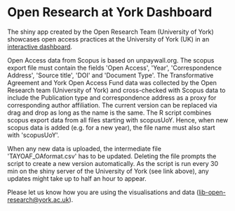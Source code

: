 # Open Research at York Dashboard

The shiny app created by the Open Research Team (University of York) showcases open access practices at the University of York (UK) in an [interactive dashboard](https://shiny.york.ac.uk/open_research_at_york/).

Open Access data from Scopus is based on unpaywall.org. The scopus export file must contain the fields 'Open Access', 'Year', 'Correspondence Address', 'Source title', 'DOI' and 'Document Type'. The Transformative Agreement and York Open Access Fund data was collected by the Open Research team (University of York) and cross-checked with Scopus data to include the Publication type and correspondence address as a proxy for corresponding author affiliation. The current version can be replaced via drag and drop as long as the name is the same. The R script combines scopus export data from all files starting with scopusUoY. Hence, when new scopus data is added (e.g. for a new year), the file name must also start with 'scopusUoY'. 

When any new data is uploaded, the intermediate file 'TAYOAF_OAformat.csv' has to be updated. Deleting the file prompts the script to create a new version automatically. As the script is run every 30 min on the shiny server of the University of York (see link above), any updates might take up to half an hour to appear.

Please let us know how you are using the visualisations and data (lib-open-research@york.ac.uk).
